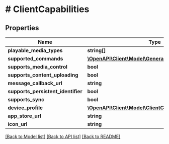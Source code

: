 # # ClientCapabilities

## Properties

Name | Type | Description | Notes
------------ | ------------- | ------------- | -------------
**playable_media_types** | **string[]** |  | [optional]
**supported_commands** | [**\OpenAPI\Client\Model\GeneralCommandType[]**](GeneralCommandType.md) |  | [optional]
**supports_media_control** | **bool** |  | [optional]
**supports_content_uploading** | **bool** |  | [optional]
**message_callback_url** | **string** |  | [optional]
**supports_persistent_identifier** | **bool** |  | [optional]
**supports_sync** | **bool** |  | [optional]
**device_profile** | [**\OpenAPI\Client\Model\ClientCapabilitiesDeviceProfile**](ClientCapabilitiesDeviceProfile.md) |  | [optional]
**app_store_url** | **string** |  | [optional]
**icon_url** | **string** |  | [optional]

[[Back to Model list]](../../README.md#models) [[Back to API list]](../../README.md#endpoints) [[Back to README]](../../README.md)
